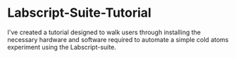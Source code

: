 # Labscript-Suite-Tutorial
I've created a tutorial designed to walk users through installing the necessary hardware and software required to automate a simple cold atoms experiment using the Labscript-suite. 
